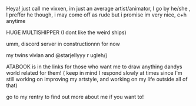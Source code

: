 Heya! just call me vixxen, im just an average artist/animator,  I go by he/she , I preffer he though, 
i may come off as rude but i promise im very nice, c+h anytime

HUGE MULTISHIPPER (I dont like the weird ships) 

umm, discord server in constructionnn for now 

my twins vivian and @starjellyyy r ugleh/j
 
ATABOOK is in the links for those who want me to draw anything dandys world related for them! ( keep in mind I respond slowly at times since I'm still working on improving my artstyle, and working on my life outside all of that)


go to my rentry to find out more about me  if you want to!
